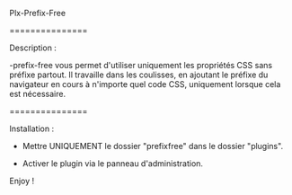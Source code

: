 Plx-Prefix-Free

===============

Description :

-prefix-free vous permet d'utiliser uniquement les propriétés CSS sans préfixe partout. Il travaille dans les coulisses, en ajoutant le préfixe du navigateur en cours à n'importe quel code CSS, uniquement lorsque cela est nécessaire.

===============

Installation :

- Mettre UNIQUEMENT le dossier "prefixfree" dans le dossier "plugins".

- Activer le plugin via le panneau d'administration.

Enjoy !
